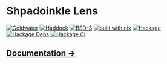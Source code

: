 # Shpadoinkle Lens

[![Goldwater](https://gitlab.com/platonic/shpadoinkle/badges/master/pipeline.svg)](https://gitlab.com/platonic/shpadoinkle)
[![Haddock](https://img.shields.io/badge/haddock-master-informational)](https://shpadoinkle.org/lens)
[![BSD-3](https://img.shields.io/badge/License-BSD%203--Clause-blue.svg)](https://opensource.org/licenses/BSD-3-Clause)
[![built with nix](https://img.shields.io/badge/built%20with-nix-41439a)](https://builtwithnix.org)
[![Hackage](https://img.shields.io/hackage/v/Shpadoinkle-lens.svg)](https://hackage.haskell.org/package/Shpadoinkle-lens)
[![Hackage Deps](https://img.shields.io/hackage-deps/v/Shpadoinkle-lens.svg)](http://packdeps.haskellers.com/reverse/Shpadoinkle-lens)
[![Hackage CI](https://matrix.hackage.haskell.org/api/v2/packages/Shpadoinkle-lens/badge)](https://matrix.hackage.haskell.org/#/package/Shpadoinkle-lens)

## [Documentation ->](https://shpadoinkle.org/lens)
